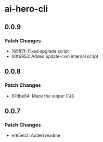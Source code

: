 # ai-hero-cli

## 0.0.9

### Patch Changes

- 165ff7f: Fixed upgrade script
- 00f6953: Added update-cvm internal script

## 0.0.8

### Patch Changes

- 67dbe64: Made the output CJS

## 0.0.7

### Patch Changes

- e185eb2: Added readme

